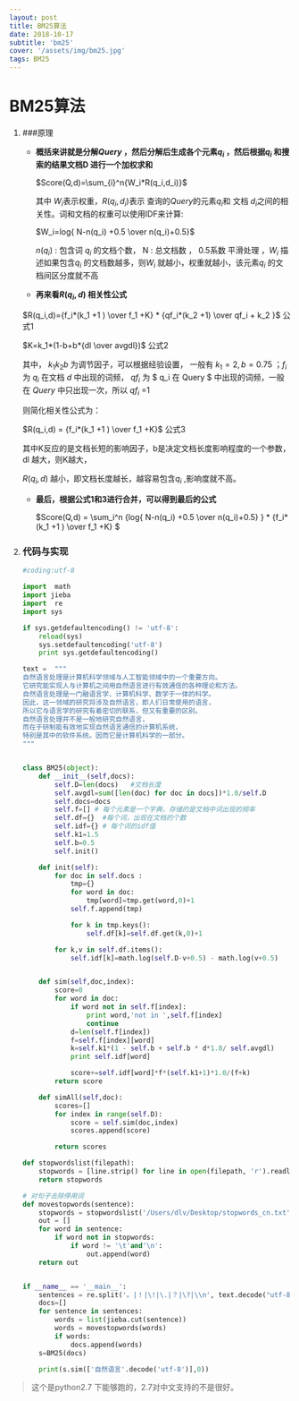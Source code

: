 ```yaml
---
layout: post
title: BM25算法
date: 2018-10-17
subtitle: 'bm25'
cover: '/assets/img/bm25.jpg'
tags: BM25
---
```


# BM25算法



1. ###原理

   - **概括来讲就是分解$Query$ ，然后分解后生成各个元素$q_i$ ，然后根据$q_i$ 和搜索的结果文档D 进行一个加权求和**

     $Score(Q,d)=\sum_{i}^n{W_i*R(q_i,d_i)}$    

     其中 $W_i​$ 表示权重，$R(q_i,d_i)​$ 表示 查询的$Query​$ 的元素$q_i​$ 和 文档 $d_i​$  之间的相关性。词和文档的权重可以使用IDF来计算:

     $W_i=log{ N-n(q_i) +0.5  \over n(q_i)+0.5} ​$    

       $n(q_i)$  : 包含词 $q_i$ 的文档个数，  N : 总文档数  ， 0.5系数 平滑处理 ，$W_i$  描述如果包含$q_i$ 的文档数越多，则$W_i$  就越小，权重就越小，该元素$q_i$ 的文档间区分度就不高

   -  **再来看$R(q_i,d)$ 相关性公式**

     $R(q_i,d)={f_i*(k_1 +1 ) \over f_1 +K} * {qf_i*(k_2 +1) \over qf_i + k_2 }$            公式1

     $K=k_1*(1-b+b*{dl \over avgdl})$                 公式2

     其中， $k_1 k_2 b$  为调节因子，可以根据经验设置， 一般有 $k_1=2   , b=0.75$  ；$f_i$  为 $q_i$  在文档 $d$  中出现的词频， $qf_i$  为 $ q_i  在 Query $   中出现的词频，一般在 $Query$ 中只出现一次，所以 $qf_i$ =1  

     则简化相关性公式为：

     $R(q_i,d) = {f_i*(k_1 +1 ) \over f_1 +K}​$                                公式3

     其中K反应的是文档长短的影响因子，b是决定文档长度影响程度的一个参数，dl 越大，则K越大，

     $R(q_i,d)$ 越小，即文档长度越长，越容易包含$q_i$ ,影响度就不高。

   -  **最后，根据公式1和3进行合并，可以得到最后的公式**

      $Score(Q,d) = \sum_i^n {log{ N-n(q_i) +0.5  \over n(q_i)+0.5} } * {f_i*(k_1 +1 ) \over f_1 +K} $

     

     

2. ### 代码与实现

   ```python
   #coding:utf-8
   
   import  math
   import jieba
   import  re
   import sys
   
   if sys.getdefaultencoding() != 'utf-8':
       reload(sys)
       sys.setdefaultencoding('utf-8')
       print sys.getdefaultencoding()
   
   text =  """
   自然语言处理是计算机科学领域与人工智能领域中的一个重要方向。
   它研究能实现人与计算机之间用自然语言进行有效通信的各种理论和方法。
   自然语言处理是一门融语言学、计算机科学、数学于一体的科学。
   因此，这一领域的研究将涉及自然语言，即人们日常使用的语言，
   所以它与语言学的研究有着密切的联系，但又有重要的区别。
   自然语言处理并不是一般地研究自然语言，
   而在于研制能有效地实现自然语言通信的计算机系统，
   特别是其中的软件系统。因而它是计算机科学的一部分。
   """
   
   
   class BM25(object):
       def __init__(self,docs):
           self.D=len(docs)   #文档长度
           self.avgdl=sum([len(doc) for doc in docs])*1.0/self.D
           self.docs=docs
           self.f=[] # 每个元素是一个字典，存储的是文档中词出现的频率
           self.df={}  #每个词，出现在文档的个数
           self.idf={} # 每个词的idf值
           self.k1=1.5
           self.b=0.5
           self.init()
   
       def init(self):
           for doc in self.docs :
               tmp={}
               for word in doc:
                   tmp[word]=tmp.get(word,0)+1
               self.f.append(tmp)
   
               for k in tmp.keys():
                   self.df[k]=self.df.get(k,0)+1
   
           for k,v in self.df.items():
               self.idf[k]=math.log(self.D-v+0.5) - math.log(v+0.5)
   
   
       def sim(self,doc,index):
           score=0
           for word in doc:
               if word not in self.f[index]:
                   print word,'not in ',self.f[index]
                   continue
               d=len(self.f[index])
               f=self.f[index][word]
               k=self.k1*(1 - self.b + self.b * d*1.0/ self.avgdl)
               print self.idf[word]
   
               score+=self.idf[word]*f*(self.k1+1)*1.0/(f+k)
           return score
   
       def simAll(self,doc):
           scores=[]
           for index in range(self.D):
               score = self.sim(doc,index)
               scores.append(score)
   
           return scores
   
   def stopwordslist(filepath):
       stopwords = [line.strip() for line in open(filepath, 'r').readlines()]
       return stopwords
   
   # 对句子去除停用词
   def movestopwords(sentence):
       stopwords = stopwordslist('/Users/dlv/Desktop/stopwords_cn.txt')  # 这里加载停用词的路径
       out = []
       for word in sentence:
           if word not in stopwords:
               if word != '\t'and'\n':
                   out.append(word)
       return out
   
   
   if __name__ == '__main__':
       sentences = re.split('。|！|\!|\.|？|\?|\\n', text.decode("utf-8"))  # 保留分割符
       docs=[]
       for sentence in sentences:
           words = list(jieba.cut(sentence))
           words = movestopwords(words)
           if words:
               docs.append(words)
       s=BM25(docs)
   
       print(s.sim(['自然语言'.decode('utf-8')],0))
   
   ```





>  这个是python2.7 下能够跑的，2.7对中文支持的不是很好。

